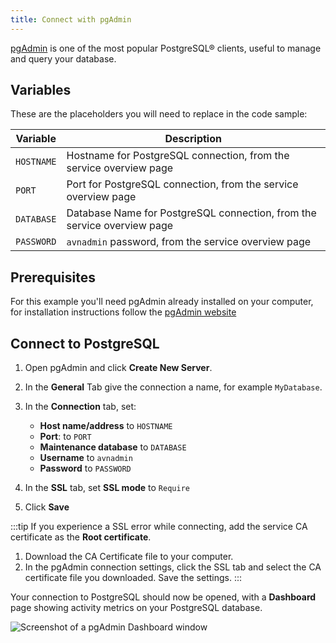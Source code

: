 ```yaml
---
title: Connect with pgAdmin
---
```


[pgAdmin](https://www.pgadmin.org/) is one of the most popular
PostgreSQL® clients, useful to manage and query your database.

## Variables

These are the placeholders you will need to replace in the code sample:

| Variable   | Description                                                             |
| ---------- | ----------------------------------------------------------------------- |
| `HOSTNAME` | Hostname for PostgreSQL connection, from the service overview page      |
| `PORT`     | Port for PostgreSQL connection, from the service overview page          |
| `DATABASE` | Database Name for PostgreSQL connection, from the service overview page |
| `PASSWORD` | `avnadmin` password, from the service overview page                     |

## Prerequisites

For this example you'll need pgAdmin already installed on your
computer, for installation instructions follow the [pgAdmin
website](https://www.pgadmin.org/download/)

## Connect to PostgreSQL

1.  Open pgAdmin and click **Create New Server**.

2.  In the **General** Tab give the connection a name, for example
    `MyDatabase`.

3. In the **Connection** tab, set:

   - **Host name/address** to `HOSTNAME`
   - **Port**: to `PORT`
   - **Maintenance database** to `DATABASE`
   - **Username** to `avnadmin`
   - **Password** to `PASSWORD`

4.  In the **SSL** tab, set **SSL mode** to `Require`

5.  Click **Save**

:::tip
If you experience a SSL error while connecting, add the service CA
certificate as the **Root certificate**.

1.   Download the CA Certificate file to your computer.
1.   In the pgAdmin connection settings, click the SSL tab and select
     the CA certificate file you downloaded. Save the settings.
:::

Your connection to PostgreSQL should now be opened, with a **Dashboard**
page showing activity metrics on your PostgreSQL database.

![Screenshot of a pgAdmin Dashboard window](/images/content/products/postgresql/pg-pgadmin-activity.png)
